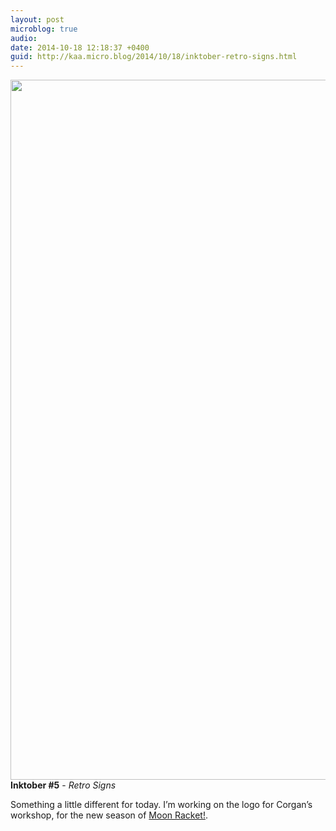 ```yaml
---
layout: post
microblog: true
audio: 
date: 2014-10-18 12:18:37 +0400
guid: http://kaa.micro.blog/2014/10/18/inktober-retro-signs.html
---
```

<img src="http://www.kaa.bz/uploads/2018/0cee96185f.jpg" alt="" width="840" height="1120" class="alignnone size-full wp-image-350" /><strong>Inktober #5</strong> - <em>Retro Signs</em>

Something a little different for today. I’m working on the logo for Corgan’s workshop, for the new season of <a href="http://www.moonracket.com">Moon Racket!</a>.
